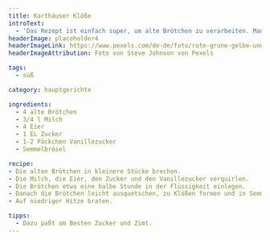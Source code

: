 ```yaml
---
title: Karthäuser Klöße
introText:
  - 'Das Rezept ist einfach super, um alte Brötchen zu verarbeiten. Man kann doch nicht immer nur Frikadellen und Semmelknödel daraus machen.'
headerImage: placeholder4
headerImageLink: https://www.pexels.com/de-de/foto/rote-grune-gelbe-und-blaue-abstrakte-malerei-1283208/
headerImageAttribution: Foto von Steve Johnson von Pexels

tags:
  - süß

category: hauptgerichte

ingredients:
  - 4 alte Brötchen
  - 3/4 l Milch
  - 4 Eier
  - 1 EL Zucker
  - 1-2 Päckchen Vanillezucker
  - Semmelbrösel

recipe:
- Die alten Brötchen in kleinere Stücke brechen.
- Die Milch, die Eier, den Zucker und den Vanillezucker verquirlen.
- Die Brötchen etwa eine halbe Stunde in der Flüssigkeit einlegen.
- Danach die Brötchen leicht ausquetschen, zu Klößen formen und in Semmelbröseln wälzen.
- Auf niedriger Hitze braten.

tipps:
  - Dazu paßt am Besten Zucker und Zimt.
---
```


